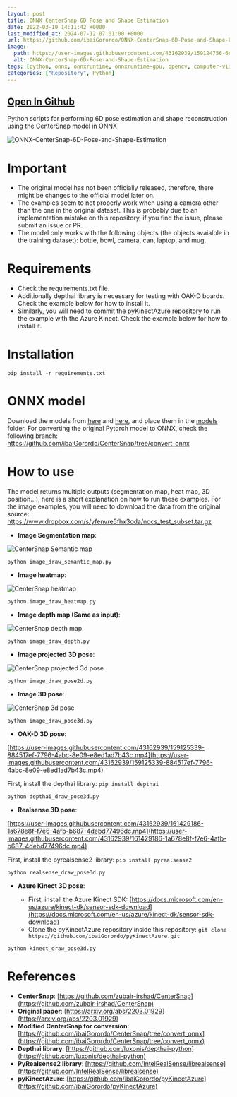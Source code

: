 ```yaml
---
layout: post
title: ONNX CenterSnap 6D Pose and Shape Estimation
date: 2022-03-19 14:11:42 +0000
last_modified_at: 2024-07-12 07:01:00 +0000
url: https://github.com/ibaiGorordo/ONNX-CenterSnap-6D-Pose-and-Shape-Estimation
image:
  path: https://user-images.githubusercontent.com/43162939/159124756-6c562b36-f901-4669-b003-f7dec714b684.png
  alt: ONNX-CenterSnap-6D-Pose-and-Shape-Estimation
tags: [python, onnx, onnxruntime, onnxruntime-gpu, opencv, computer-vision, 3d-object-detection, 6dof-pose, 3d-object-reconstruction, depthai, kinect, azure-kinect, oak-d]
categories: ["Repository", Python]
---
```


## [Open In Github](https://github.com/ibaiGorordo/ONNX-CenterSnap-6D-Pose-and-Shape-Estimation)

 Python scripts for performing 6D pose estimation and shape reconstruction using the CenterSnap model in ONNX
 
![ONNX-CenterSnap-6D-Pose-and-Shape-Estimation](https://user-images.githubusercontent.com/43162939/159124756-6c562b36-f901-4669-b003-f7dec714b684.png)

# Important
 - The original model has not been officially released, therefore, there might be changes to the official model later on.
 - The examples seem to not properly work when using a camera other than the one in the original dataset. This is probably due to an implementation mistake on this repository, if you find the issue, please submit an issue or PR.
 - The model only works with the following objects (the objects avaialble in the training dataset): bottle, bowl, camera, can, laptop, and mug.

# Requirements

 * Check the requirements.txt file.
 * Additionally depthai library is necessary for testing with OAK-D boards. Check the example below for how to install it.
 * Similarly, you will need to commit the pyKinectAzure repository to run the example with the Azure Kinect. Check the example below for how to install it.
 
# Installation
```
pip install -r requirements.txt
```

# ONNX model

Download the models from [here](https://drive.google.com/file/d/1bRIBWPWwqYg7sGglqF71XmJsfiHvLR1L/view?usp=sharing) and [here](https://drive.google.com/file/d/1UVmhwJV605T_iJ90QKTN79kXMC40EydV/view?usp=sharing), and place them in the [models](https://github.com/ibaiGorordo/ONNX-CenterSnap-6D-Pose-and-Shape-Estimation/tree/main/models) folder. For converting the original Pytorch model to ONNX, check the following branch: https://github.com/ibaiGorordo/CenterSnap/tree/convert_onnx

# How to use

 The model returns multiple outputs (segmentation map, heat map, 3D position...), here is a short explanation on how to run these examples. For the image examples, you will need to download the data from the original source: https://www.dropbox.com/s/yfenvre5fhx3oda/nocs_test_subset.tar.gz

 * **Image Segmentation map**:

 ![CenterSnap Semantic map](https://github.com/ibaiGorordo/ONNX-CenterSnap-6D-Pose-and-Shape-Estimation/raw/main/doc/img/segmentation.png)
 
 ```
 python image_draw_semantic_map.py
 ```

 * **Image heatmap**:

 ![CenterSnap heatmap](https://github.com/ibaiGorordo/ONNX-CenterSnap-6D-Pose-and-Shape-Estimation/raw/main/doc/img/heatmap.png)
 
 ```
 python image_draw_heatmap.py
 ```
 
 * **Image depth map (Same as input)**:

 ![CenterSnap depth map](https://github.com/ibaiGorordo/ONNX-CenterSnap-6D-Pose-and-Shape-Estimation/raw/main/doc/img/depthmap.png)
 
 ```
 python image_draw_depth.py
 ```
 
  * **Image projected 3D pose**:

 ![CenterSnap projected 3d pose](https://github.com/ibaiGorordo/ONNX-CenterSnap-6D-Pose-and-Shape-Estimation/raw/main/doc/img/pose2d.png)
 
 ```
 python image_draw_pose2d.py
 ```

 * **Image 3D pose**:

 ![CenterSnap 3d pose](https://github.com/ibaiGorordo/ONNX-CenterSnap-6D-Pose-and-Shape-Estimation/raw/main/doc/img/pose3d.png)
 
 ```
 python image_draw_pose3d.py
 ```

 * **OAK-D 3D pose**:

[https://user-images.githubusercontent.com/43162939/159125339-884517ef-7796-4abc-8e09-e8ed1ad7b43c.mp4](https://user-images.githubusercontent.com/43162939/159125339-884517ef-7796-4abc-8e09-e8ed1ad7b43c.mp4)

   First, install the depthai library: `pip install depthai`
 
 ```
 python depthai_draw_pose3d.py
 ```
 
  * **Realsense 3D pose**:

[https://user-images.githubusercontent.com/43162939/161429186-1a678e8f-f7e6-4afb-b687-4debd77496dc.mp4](https://user-images.githubusercontent.com/43162939/161429186-1a678e8f-f7e6-4afb-b687-4debd77496dc.mp4)

   First, install the pyrealsense2 library: `pip install pyrealsense2`
 
 ```
 python realsense_draw_pose3d.py
 ```

 * **Azure Kinect 3D pose**:

   - First, install the Azure Kinect SDK: [https://docs.microsoft.com/en-us/azure/kinect-dk/sensor-sdk-download](https://docs.microsoft.com/en-us/azure/kinect-dk/sensor-sdk-download)
   - Clone the pyKinectAzure repository inside this repository: `git clone https://github.com/ibaiGorordo/pyKinectAzure.git`
 
 ```
 python kinect_draw_pose3d.py
 ```

# References
- **CenterSnap**: [https://github.com/zubair-irshad/CenterSnap](https://github.com/zubair-irshad/CenterSnap)
- **Original paper**: [https://arxiv.org/abs/2203.01929](https://arxiv.org/abs/2203.01929)
- **Modified CenterSnap for conversion**: [https://github.com/ibaiGorordo/CenterSnap/tree/convert_onnx](https://github.com/ibaiGorordo/CenterSnap/tree/convert_onnx)
- **Depthai library**: [https://github.com/luxonis/depthai-python](https://github.com/luxonis/depthai-python)
- **PyRealsense2 library**: [https://github.com/IntelRealSense/librealsense](https://github.com/IntelRealSense/librealsense)
- **pyKinectAzure**: [https://github.com/ibaiGorordo/pyKinectAzure](https://github.com/ibaiGorordo/pyKinectAzure)

